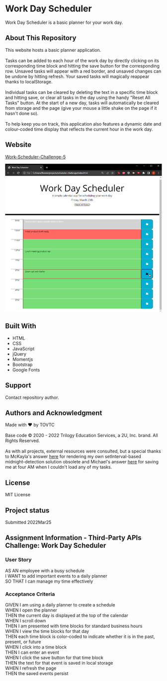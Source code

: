 # Work Day Scheduler
Work Day Scheduler is a basic planner for your work day.
## About This Repository
This website hosts a basic planner application.</br></br>
Tasks can be added to each hour of the work day by directly clicking on its corresponding time block and hitting the save button for the corresponding row. Unsaved tasks will appear with a red border, and unsaved changes can be undone by hitting refresh. Your saved tasks will magically reappear thanks to localStorage.</br></br>
Individual tasks can be cleared by deleting the text in a specific time block and hitting save, or clear all tasks in the day using the handy "Reset All Tasks" button. At the start of a new day, tasks will automatically be cleared from storage and the page (give your mouse a little shake on the page if it hasn't done so).</br></br>
To help keep you on track, this application also features a dynamic date and colour-coded time display that reflects the current hour in the work day.

## Website
[Work-Scheduler-Challenge-5](https://tovtc.github.io/scheduler-scscbc-challenge/)

![Work Day Scheduler](./scheduler.png?raw=true "Work Day Scheduler")

## Built With
* HTML
* CSS
* JavaScript
* jQuery
* Momentjs
* Bootstrap
* Google Fonts

## Support
Contact repository author.

## Authors and Acknowledgment
Made with ❤️ by TOVTC </br></br>
Base code © 2020 - 2022 Trilogy Education Services, a 2U, Inc. brand. All Rights Reserved.</br></br>
As with all projects, external resources were consulted, but a special thanks to McKayla's answer [here](https://stackoverflow.com/questions/26387052/best-way-to-detect-midnight-and-reset-data) for rendering my own setInterval-based midnight-detection solution obsolete and Michael's answer [here](https://stackoverflow.com/questions/6268679/best-way-to-get-the-key-of-a-key-value-javascript-object) for saving me at four AM when I couldn't load any of my tasks.

## License
MIT License

## Project status
Submitted 2022Mar25</br>

## Assignment Information - Third-Party APIs Challenge: Work Day Scheduler
### User Story
AS AN employee with a busy schedule</br>
I WANT to add important events to a daily planner</br>
SO THAT I can manage my time effectively</br>

### Acceptance Criteria
GIVEN I am using a daily planner to create a schedule</br>
WHEN I open the planner</br>
THEN the current day is displayed at the top of the calendar</br>
WHEN I scroll down</br>
THEN I am presented with time blocks for standard business hours</br>
WHEN I view the time blocks for that day</br>
THEN each time block is color-coded to indicate whether it is in the past, present, or future</br>
WHEN I click into a time block</br>
THEN I can enter an event</br>
WHEN I click the save button for that time block</br>
THEN the text for that event is saved in local storage</br>
WHEN I refresh the page</br>
THEN the saved events persist</br>
